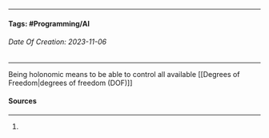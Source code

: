 __________________________________________________________________________
#### **Tags:** #Programming/AI 
###### *Date Of Creation: 2023-11-06*
__________________________________________________________________________

Being holonomic means to be able to control all available [[Degrees of Freedom|degrees of freedom (DOF)]] 
#### Sources
__________________________________________________________________________
1. 